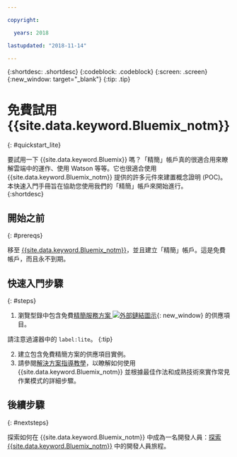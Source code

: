 ```yaml
---

copyright:

  years: 2018

lastupdated: "2018-11-14"

---
```


{:shortdesc: .shortdesc}
{:codeblock: .codeblock}
{:screen: .screen}
{:new_window: target="_blank"}
{:tip: .tip}


# 免費試用 {{site.data.keyword.Bluemix_notm}}
{: #quickstart_lite}

要試用一下 {{site.data.keyword.Bluemix}} 嗎？「精簡」帳戶真的很適合用來瞭解雲端中的運作、使用 Watson 等等。它也很適合使用 {{site.data.keyword.Bluemix_notm}} 提供的許多元件來建置概念證明 (POC)。本快速入門手冊旨在協助您使用我們的「精簡」帳戶來開始進行。  
{:shortdesc}  

## 開始之前
{: #prereqs}

移至 [{{site.data.keyword.Bluemix_notm}}](https://{DomainName})，並且建立「精簡」帳戶。這是免費帳戶，而且永不到期。

## 快速入門步驟
{: #steps}

1. 瀏覽型錄中包含免費[精簡服務方案 ![外部鏈結圖示](../icons/launch-glyph.svg "外部鏈結圖示")](https://{DomainName}/catalog/?search=label:lite){: new_window} 的供應項目。
  
  請注意過濾器中的 `label:lite`。
  {:tip}

2. 建立包含免費精簡方案的供應項目實例。
3. 請參閱[解決方案指導教學](/docs/tutorials/index.html)，以瞭解如何使用 {{site.data.keyword.Bluemix_notm}} 並根據最佳作法和成熟技術來實作常見作業模式的詳細步驟。 


## 後續步驟
{: #nextsteps}

探索如何在 {{site.data.keyword.Bluemix_notm}} 中成為一名開發人員：[探索 {{site.data.keyword.Bluemix_notm}}](/docs/overview/dev-journey.html#dev-journey) 中的開發人員旅程。 


